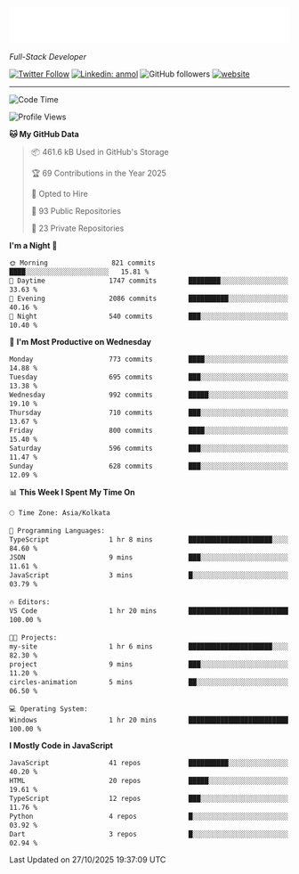 <!-- START:readme-typing -->
<img src="readme-typing.svg" />
<!-- END:readme-typing -->

<p><em>Full-Stack Developer</em></p>

[![Twitter Follow](https://img.shields.io/twitter/follow/tonalmathew?style=flat)](https://twitter.com/intent/follow?screen_name=tonalmathew)
[![Linkedin: anmol](https://img.shields.io/badge/tonal-mathew?style=flat-square&logo=Linkedin&logoColor=white&link=https://www.linkedin.com/in/tonal-mathew/)](https://www.linkedin.com/in/tonal-mathew/)
![GitHub followers](https://img.shields.io/github/followers/tonalmathew?label=Follow&style=social)
[![website](https://img.shields.io/badge/Website-46a2f1.svg?&style=flat-square&logo=Google-Chrome&logoColor=white&link=http://tonalmathew.github.io/)](http://tonalmathew.github.io/)

---
<!--START_SECTION:waka-->
![Code Time](http://img.shields.io/badge/Code%20Time-1%2C547%20hrs%201%20min-blue)

![Profile Views](http://img.shields.io/badge/Profile%20Views-0-blue)

**🐱 My GitHub Data** 

> 📦 461.6 kB Used in GitHub's Storage 
 > 
> 🏆 69 Contributions in the Year 2025
 > 
> 💼 Opted to Hire
 > 
> 📜 93 Public Repositories 
 > 
> 🔑 23 Private Repositories 
 > 
**I'm a Night 🦉** 

```text
🌞 Morning                821 commits         ████░░░░░░░░░░░░░░░░░░░░░   15.81 % 
🌆 Daytime                1747 commits        ████████░░░░░░░░░░░░░░░░░   33.63 % 
🌃 Evening                2086 commits        ██████████░░░░░░░░░░░░░░░   40.16 % 
🌙 Night                  540 commits         ███░░░░░░░░░░░░░░░░░░░░░░   10.40 % 
```
📅 **I'm Most Productive on Wednesday** 

```text
Monday                   773 commits         ████░░░░░░░░░░░░░░░░░░░░░   14.88 % 
Tuesday                  695 commits         ███░░░░░░░░░░░░░░░░░░░░░░   13.38 % 
Wednesday                992 commits         █████░░░░░░░░░░░░░░░░░░░░   19.10 % 
Thursday                 710 commits         ███░░░░░░░░░░░░░░░░░░░░░░   13.67 % 
Friday                   800 commits         ████░░░░░░░░░░░░░░░░░░░░░   15.40 % 
Saturday                 596 commits         ███░░░░░░░░░░░░░░░░░░░░░░   11.47 % 
Sunday                   628 commits         ███░░░░░░░░░░░░░░░░░░░░░░   12.09 % 
```


📊 **This Week I Spent My Time On** 

```text
🕑︎ Time Zone: Asia/Kolkata

💬 Programming Languages: 
TypeScript               1 hr 8 mins         █████████████████████░░░░   84.60 % 
JSON                     9 mins              ███░░░░░░░░░░░░░░░░░░░░░░   11.61 % 
JavaScript               3 mins              █░░░░░░░░░░░░░░░░░░░░░░░░   03.79 % 

🔥 Editors: 
VS Code                  1 hr 20 mins        █████████████████████████   100.00 % 

🐱‍💻 Projects: 
my-site                  1 hr 6 mins         █████████████████████░░░░   82.30 % 
project                  9 mins              ███░░░░░░░░░░░░░░░░░░░░░░   11.20 % 
circles-animation        5 mins              ██░░░░░░░░░░░░░░░░░░░░░░░   06.50 % 

💻 Operating System: 
Windows                  1 hr 20 mins        █████████████████████████   100.00 % 
```

**I Mostly Code in JavaScript** 

```text
JavaScript               41 repos            ██████████░░░░░░░░░░░░░░░   40.20 % 
HTML                     20 repos            █████░░░░░░░░░░░░░░░░░░░░   19.61 % 
TypeScript               12 repos            ███░░░░░░░░░░░░░░░░░░░░░░   11.76 % 
Python                   4 repos             █░░░░░░░░░░░░░░░░░░░░░░░░   03.92 % 
Dart                     3 repos             █░░░░░░░░░░░░░░░░░░░░░░░░   02.94 % 
```




 Last Updated on 27/10/2025 19:37:09 UTC
<!--END_SECTION:waka-->

